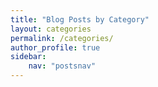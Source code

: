 ```yaml
---
title: "Blog Posts by Category"
layout: categories
permalink: /categories/
author_profile: true
sidebar:
    nav: "postsnav"
---
```


